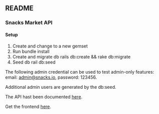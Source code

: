 ## README

### Snacks Market API 

#### Setup

1. Create and change to a new gemset
2. Run bundle install
3. Create and migrate db rails db:create && rake db:migrate
4. Seed db rail db:seed

The following admin credential can be used to test admin-only features: email: admin@snacks.io, password: 123456. 

Additional admin users are generated by the db:seed.

The API hast been documented [here](doc). 

Get the frontend [here](https://github.com/mejiaro/snacks-market-frontend). 

